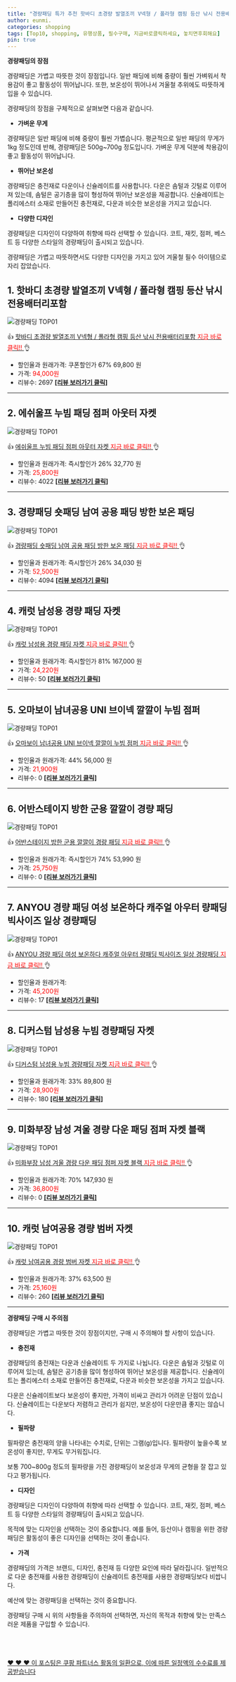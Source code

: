 ```yaml
---
title: "경량패딩 특가 추천 핫바디 초경량 발열조끼 V넥형 / 폴라형 캠핑 등산 낚시 전용배터리포함 비교 장점"
author: eunmi.
categories: shopping
tags: [Top10, shopping, 유행상품, 필수구매, 지금바로클릭하세요, 놓치면후회해요]
pin: true
---
```

**경량패딩의 장점**

경량패딩은 가볍고 따뜻한 것이 장점입니다. 일반 패딩에 비해 중량이 훨씬 가벼워서 착용감이 좋고 활동성이 뛰어납니다. 또한, 보온성이 뛰어나서 겨울철 추위에도 따뜻하게 입을 수 있습니다.

경량패딩의 장점을 구체적으로 살펴보면 다음과 같습니다.

* **가벼운 무게**

경량패딩은 일반 패딩에 비해 중량이 훨씬 가볍습니다. 평균적으로 일반 패딩의 무게가 1kg 정도인데 반해, 경량패딩은 500g~700g 정도입니다. 가벼운 무게 덕분에 착용감이 좋고 활동성이 뛰어납니다.

* **뛰어난 보온성**

경량패딩은 충전재로 다운이나 신슐레이트를 사용합니다. 다운은 솜털과 깃털로 이루어져 있는데, 솜털은 공기층을 많이 형성하여 뛰어난 보온성을 제공합니다. 신슐레이트는 폴리에스터 소재로 만들어진 충전재로, 다운과 비슷한 보온성을 가지고 있습니다.

* **다양한 디자인**

경량패딩은 디자인이 다양하여 취향에 따라 선택할 수 있습니다. 코트, 재킷, 점퍼, 베스트 등 다양한 스타일의 경량패딩이 출시되고 있습니다.

경량패딩은 가볍고 따뜻하면서도 다양한 디자인을 가지고 있어 겨울철 필수 아이템으로 자리 잡았습니다.

   

## 1. 핫바디 초경량 발열조끼 V넥형 / 폴라형 캠핑 등산 낚시 전용배터리포함

![경량패딩 TOP01](https://thumbnail8.coupangcdn.com/thumbnails/remote/230x230ex/image/vendor_inventory/6338/a9f38d3b9dc5c2dbe6d37e53d9dbb04b98a338fb3f85c768b2c8ab259d97.jpg)


👍 [핫바디 초경량 발열조끼 V넥형 / 폴라형 캠핑 등산 낚시 전용배터리포함 <font color=red> 지금 바로 클릭!! </font> ](https://link.coupang.com/re/AFFSDP?lptag=AF3617701&subid=GithubCoopas&pageKey=7656196862&traceid=V0-153&itemId=20384648564&vendorItemId=78795614718) 👌 


- 할인율과 원래가격: 쿠폰할인가 67%  69,800   원
- 가격: <span style='color:red'>94,000원</span>
- 리뷰수: 2697  [**[리뷰 보러가기 클릭]**](https://link.coupang.com/re/AFFSDP?lptag=AF3617701&subid=GithubCoopas&pageKey=7656196862&traceid=V0-153&itemId=20384648564&vendorItemId=78795614718)

---


   

## 2. 에쉬울프 누빔 패딩 점퍼 아웃터 자켓

![경량패딩 TOP01](https://thumbnail9.coupangcdn.com/thumbnails/remote/230x230ex/image/vendor_inventory/baa3/7db4cad91eb4645cde29ede6f5afa7e8aba0c109943877bf6ec6f0fb661f.jpg)


👍 [에쉬울프 누빔 패딩 점퍼 아웃터 자켓 <font color=red> 지금 바로 클릭!! </font> ](https://link.coupang.com/re/AFFSDP?lptag=AF3617701&subid=GithubCoopas&pageKey=6956768597&traceid=V0-153&itemId=16921090469&vendorItemId=81396836439) 👌 


- 할인율과 원래가격: 즉시할인가 26%  32,770   원
- 가격: <span style='color:red'>25,800원</span>
- 리뷰수: 4022  [**[리뷰 보러가기 클릭]**](https://link.coupang.com/re/AFFSDP?lptag=AF3617701&subid=GithubCoopas&pageKey=6956768597&traceid=V0-153&itemId=16921090469&vendorItemId=81396836439)

---


   

## 3. 경량패딩 숏패딩 남여 공용 패딩 방한 보온 패딩

![경량패딩 TOP01](https://thumbnail7.coupangcdn.com/thumbnails/remote/230x230ex/image/vendor_inventory/e8ee/e522a9699268a7ddfe4349dbc670562785e2af66851674ef7c4ddf84f098.jpg)


👍 [경량패딩 숏패딩 남여 공용 패딩 방한 보온 패딩 <font color=red> 지금 바로 클릭!! </font> ](https://link.coupang.com/re/AFFSDP?lptag=AF3617701&subid=GithubCoopas&pageKey=7646457297&traceid=V0-153&itemId=20332844006&vendorItemId=87417879995) 👌 


- 할인율과 원래가격: 즉시할인가 26%  34,030   원
- 가격: <span style='color:red'>52,500원</span>
- 리뷰수: 4094  [**[리뷰 보러가기 클릭]**](https://link.coupang.com/re/AFFSDP?lptag=AF3617701&subid=GithubCoopas&pageKey=7646457297&traceid=V0-153&itemId=20332844006&vendorItemId=87417879995)

---


   

## 4. 캐럿 남성용 경량 패딩 자켓

![경량패딩 TOP01](https://thumbnail9.coupangcdn.com/thumbnails/remote/230x230ex/image/retail/images/2220460223953644-bc8921c0-d40f-4097-b881-ca03ba194556.jpg)


👍 [캐럿 남성용 경량 패딩 자켓 <font color=red> 지금 바로 클릭!! </font> ](https://link.coupang.com/re/AFFSDP?lptag=AF3617701&subid=GithubCoopas&pageKey=2111547303&traceid=V0-153&itemId=3586763453&vendorItemId=71572558508) 👌 


- 할인율과 원래가격: 즉시할인가 81%  167,000   원
- 가격: <span style='color:red'>24,220원</span>
- 리뷰수: 50  [**[리뷰 보러가기 클릭]**](https://link.coupang.com/re/AFFSDP?lptag=AF3617701&subid=GithubCoopas&pageKey=2111547303&traceid=V0-153&itemId=3586763453&vendorItemId=71572558508)

---


   

## 5. 오마보이 남녀공용 UNI 브이넥 깔깔이 누빔 점퍼

![경량패딩 TOP01](https://thumbnail9.coupangcdn.com/thumbnails/remote/230x230ex/image/vendor_inventory/afaf/da30124023e6e49488a6a78b3d4f78a955979d24534c1add2ffcbf331841.jpg)


👍 [오마보이 남녀공용 UNI 브이넥 깔깔이 누빔 점퍼 <font color=red> 지금 바로 클릭!! </font> ](https://link.coupang.com/re/AFFSDP?lptag=AF3617701&subid=GithubCoopas&pageKey=7560754196&traceid=V0-153&itemId=19918593904&vendorItemId=4177378139) 👌 


- 할인율과 원래가격: 44%  56,000   원
- 가격: <span style='color:red'>21,900원</span>
- 리뷰수: 0  [**[리뷰 보러가기 클릭]**](https://link.coupang.com/re/AFFSDP?lptag=AF3617701&subid=GithubCoopas&pageKey=7560754196&traceid=V0-153&itemId=19918593904&vendorItemId=4177378139)

---


   

## 6. 어반스테이지 방한 군용 깔깔이 경량 패딩

![경량패딩 TOP01](https://thumbnail6.coupangcdn.com/thumbnails/remote/230x230ex/image/vendor_inventory/0053/bd9e9c51951d09867cc27e82ca1bdc7952502bb45c55364b016ffdc529da.jpg)


👍 [어반스테이지 방한 군용 깔깔이 경량 패딩 <font color=red> 지금 바로 클릭!! </font> ](https://link.coupang.com/re/AFFSDP?lptag=AF3617701&subid=GithubCoopas&pageKey=7664254484&traceid=V0-153&itemId=20427234716&vendorItemId=87493930960) 👌 


- 할인율과 원래가격: 즉시할인가 74%  53,990   원
- 가격: <span style='color:red'>25,750원</span>
- 리뷰수: 0  [**[리뷰 보러가기 클릭]**](https://link.coupang.com/re/AFFSDP?lptag=AF3617701&subid=GithubCoopas&pageKey=7664254484&traceid=V0-153&itemId=20427234716&vendorItemId=87493930960)

---


   

## 7. ANYOU 경량 패딩 여성 보온하다 캐주얼 아우터 량패딩 빅사이즈 일상 경량패딩

![경량패딩 TOP01](https://thumbnail8.coupangcdn.com/thumbnails/remote/230x230ex/image/vendor_inventory/408a/19d445358cb0619d073ad77e163c938cedfec26b58e7c2d033a91be50ab2.jpg)


👍 [ANYOU 경량 패딩 여성 보온하다 캐주얼 아우터 량패딩 빅사이즈 일상 경량패딩 <font color=red> 지금 바로 클릭!! </font> ](https://link.coupang.com/re/AFFSDP?lptag=AF3617701&subid=GithubCoopas&pageKey=7652612224&traceid=V0-153&itemId=20365952618&vendorItemId=87449850303) 👌 


- 할인율과 원래가격: 
- 가격: <span style='color:red'>45,200원</span>
- 리뷰수: 17  [**[리뷰 보러가기 클릭]**](https://link.coupang.com/re/AFFSDP?lptag=AF3617701&subid=GithubCoopas&pageKey=7652612224&traceid=V0-153&itemId=20365952618&vendorItemId=87449850303)

---


   

## 8. 디커스텀 남성용 누빔 경량패딩 자켓

![경량패딩 TOP01](https://thumbnail7.coupangcdn.com/thumbnails/remote/230x230ex/image/vendor_inventory/3408/cba251e5c475d7c74016bc2ca3adcae7b3c3f6388541ef95acb4353d811a.jpg)


👍 [디커스텀 남성용 누빔 경량패딩 자켓 <font color=red> 지금 바로 클릭!! </font> ](https://link.coupang.com/re/AFFSDP?lptag=AF3617701&subid=GithubCoopas&pageKey=7614424930&traceid=V0-153&itemId=20173985978&vendorItemId=87266057062) 👌 


- 할인율과 원래가격: 33%  89,800   원
- 가격: <span style='color:red'>28,900원</span>
- 리뷰수: 180  [**[리뷰 보러가기 클릭]**](https://link.coupang.com/re/AFFSDP?lptag=AF3617701&subid=GithubCoopas&pageKey=7614424930&traceid=V0-153&itemId=20173985978&vendorItemId=87266057062)

---


   

## 9. 미화부장 남성 겨울 경량 다운 패딩 점퍼 자켓 블랙

![경량패딩 TOP01](https://thumbnail10.coupangcdn.com/thumbnails/remote/230x230ex/image/vendor_inventory/5c92/ee2f9778b61be43ead7932345830dad1e936db38a5142dd2b9cea27bafc2.jpg)


👍 [미화부장 남성 겨울 경량 다운 패딩 점퍼 자켓 블랙 <font color=red> 지금 바로 클릭!! </font> ](https://link.coupang.com/re/AFFSDP?lptag=AF3617701&subid=GithubCoopas&pageKey=7662842169&traceid=V0-153&itemId=20419581250&vendorItemId=87501225866) 👌 


- 할인율과 원래가격: 70%  147,930   원
- 가격: <span style='color:red'>36,800원</span>
- 리뷰수: 0  [**[리뷰 보러가기 클릭]**](https://link.coupang.com/re/AFFSDP?lptag=AF3617701&subid=GithubCoopas&pageKey=7662842169&traceid=V0-153&itemId=20419581250&vendorItemId=87501225866)

---


   

## 10. 캐럿 남여공용 경량 범버 자켓

![경량패딩 TOP01](https://thumbnail6.coupangcdn.com/thumbnails/remote/230x230ex/image/retail/images/2465062941440274-e3a4a08b-29bb-47a0-83fc-c706d120c9fd.jpg)


👍 [캐럿 남여공용 경량 범버 자켓 <font color=red> 지금 바로 클릭!! </font> ](https://link.coupang.com/re/AFFSDP?lptag=AF3617701&subid=GithubCoopas&pageKey=2111546173&traceid=V0-153&itemId=9267525596&vendorItemId=76553067298) 👌 


- 할인율과 원래가격: 37%  63,500   원
- 가격: <span style='color:red'>25,160원</span>
- 리뷰수: 260  [**[리뷰 보러가기 클릭]**](https://link.coupang.com/re/AFFSDP?lptag=AF3617701&subid=GithubCoopas&pageKey=2111546173&traceid=V0-153&itemId=9267525596&vendorItemId=76553067298)

---
**경량패딩 구매 시 주의점**

경량패딩은 가볍고 따뜻한 것이 장점이지만, 구매 시 주의해야 할 사항이 있습니다.

* **충전재**

경량패딩의 충전재는 다운과 신슐레이트 두 가지로 나뉩니다. 다운은 솜털과 깃털로 이루어져 있는데, 솜털은 공기층을 많이 형성하여 뛰어난 보온성을 제공합니다. 신슐레이트는 폴리에스터 소재로 만들어진 충전재로, 다운과 비슷한 보온성을 가지고 있습니다.

다운은 신슐레이트보다 보온성이 좋지만, 가격이 비싸고 관리가 어려운 단점이 있습니다. 신슐레이트는 다운보다 저렴하고 관리가 쉽지만, 보온성이 다운만큼 좋지는 않습니다.

* **필파량**

필파량은 충전재의 양을 나타내는 수치로, 단위는 그램(g)입니다. 필파량이 높을수록 보온성이 좋지만, 무게도 무거워집니다.

보통 700~800g 정도의 필파량을 가진 경량패딩이 보온성과 무게의 균형을 잘 잡고 있다고 평가됩니다.

* **디자인**

경량패딩은 디자인이 다양하여 취향에 따라 선택할 수 있습니다. 코트, 재킷, 점퍼, 베스트 등 다양한 스타일의 경량패딩이 출시되고 있습니다.

목적에 맞는 디자인을 선택하는 것이 중요합니다. 예를 들어, 등산이나 캠핑을 위한 경량패딩은 활동성이 좋은 디자인을 선택하는 것이 좋습니다.

* **가격**

경량패딩의 가격은 브랜드, 디자인, 충전재 등 다양한 요인에 따라 달라집니다. 일반적으로 다운 충전재를 사용한 경량패딩이 신슐레이트 충전재를 사용한 경량패딩보다 비쌉니다.

예산에 맞는 경량패딩을 선택하는 것이 중요합니다.

경량패딩 구매 시 위의 사항들을 주의하여 선택하면, 자신의 목적과 취향에 맞는 만족스러운 제품을 구입할 수 있습니다.<br><br><br><br><br> [ ❤ ❤ ❤ 이 포스팅은 쿠팡 파트너스 활동의 일환으로, 이에 따른 일정액의 수수료를 제공받습니다](https://link.coupang.com/a/bcEFyh)